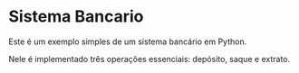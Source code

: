 # Sistema Bancario
Este é um exemplo simples de um sistema bancário em Python.

Nele é implementado três operações essenciais: depósito, saque e extrato. 

